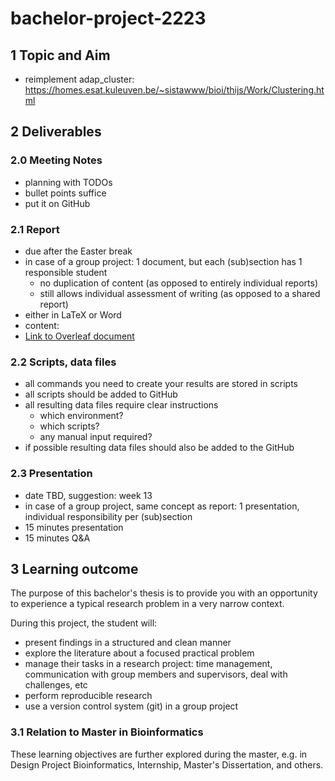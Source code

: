 # bachelor-project-2223

## 1 Topic and Aim
 - reimplement adap_cluster: https://homes.esat.kuleuven.be/~sistawww/bioi/thijs/Work/Clustering.html

## 2 Deliverables
### 2.0 Meeting Notes
 - planning with TODOs
 - bullet points suffice
 - put it on GitHub
### 2.1 Report
 - due after the Easter break
 - in case of a group project: 1 document, but each (sub)section has 1 responsible student 
   - no duplication of content (as opposed to entirely individual reports)
   - still allows individual assessment of writing (as opposed to a shared report)
 - either in LaTeX or Word
 - content:
 - [Link to Overleaf document](https://www.overleaf.com/9948452851rpkwbjbmyykm)

### 2.2 Scripts, data files
 - all commands you need to create your results are stored in scripts
 - all scripts should be added to GitHub
 - all resulting data files require clear instructions
   - which environment?
   - which scripts?
   - any manual input required?
 - if possible resulting data files should also be added to the GitHub
### 2.3 Presentation
 - date TBD, suggestion: week 13
 - in case of a group project, same concept as report: 1 presentation, individual responsibility per (sub)section
 - 15 minutes presentation
 - 15 minutes Q&A

## 3 Learning outcome
The purpose of this bachelor's thesis is to provide you with an opportunity to experience a typical research problem in a very narrow context.

During this project, the student will:
 - present findings in a structured and clean manner
 - explore the literature about a focused practical problem
 - manage their tasks in a research project: time management, communication with group members and supervisors, deal with challenges, etc
 - perform reproducible research
 - use a version control system (git) in a group project
### 3.1 Relation to Master in Bioinformatics
These learning objectives are further explored during the master, e.g. in Design Project Bioinformatics, Internship, Master's Dissertation, and others.
